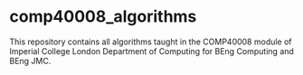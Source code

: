 # comp40008_algorithms

This repository contains all algorithms taught in the COMP40008 module of Imperial College London Department of Computing for BEng Computing and BEng JMC.
